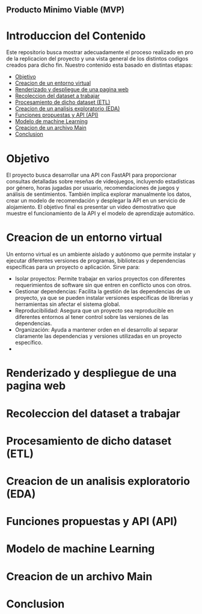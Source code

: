 ## Producto Minimo Viable (MVP)
# Introduccion del Contenido
Este repositorio busca mostrar adecuadamente el proceso realizado en pro de la replicacion del proyecto y una vista general de los distintos codigos creados para dicho fin.
Nuestro contenido esta basado en distintas etapas:

  * [Objetivo](#objetivo)
  * [Creacion de un entorno virtual](#creacion-env)
  * [Renderizado y despliegue de una pagina web](#render)
  * [Recoleccion del dataset a trabajar](#dataset_collection)
  * [Procesamiento de dicho dataset (ETL)](#etl)
  * [Creacion de un analisis exploratorio (EDA)](#eda)
  * [Funciones propuestas y API (API)](#api)
  * [Modelo de machine Learning](#ml)
  * [Creacion de un archivo Main](#main)
  * [Conclusion](#conclusion)

# Objetivo
El proyecto busca desarrollar una API con FastAPI para proporcionar consultas detalladas sobre reseñas de videojuegos, incluyendo estadísticas por género, horas jugadas por usuario, recomendaciones de juegos y análisis de sentimientos. También implica explorar manualmente los datos, crear un modelo de recomendación y desplegar la API en un servicio de alojamiento. El objetivo final es presentar un video demostrativo que muestre el funcionamiento de la API y el modelo de aprendizaje automático.

# Creacion de un entorno virtual

Un entorno virtual es un ambiente aislado y autónomo que permite instalar y ejecutar diferentes versiones de programas, bibliotecas y dependencias específicas para un proyecto o aplicación.
Sirve para:
* Isolar proyectos: Permite trabajar en varios proyectos con diferentes requerimientos de software sin que entren en conflicto unos con otros.
* Gestionar dependencias: Facilita la gestión de las dependencias de un proyecto, ya que se pueden instalar versiones específicas de librerías y herramientas sin afectar el sistema global.
* Reproducibilidad: Asegura que un proyecto sea reproducible en diferentes entornos al tener control sobre las versiones de las dependencias.
* Organización: Ayuda a mantener orden en el desarrollo al separar claramente las dependencias y versiones utilizadas en un proyecto específico.
* 
# Renderizado y despliegue de una pagina web
# Recoleccion del dataset a trabajar
# Procesamiento de dicho dataset (ETL)
# Creacion de un analisis exploratorio (EDA)
# Funciones propuestas y API (API)
# Modelo de machine Learning
# Creacion de un archivo Main
# Conclusion



